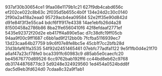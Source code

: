 937af30b30654ce1
9faa08e1179b1c21
627f9db4cabd656c
ef202ce022c8b63c
2f035d5b655c4b0f
134e24d2c30c0140
2f90a2a418a2eaa0
95729acb4ea09584
52e2ff35e90d842d
d91e84f3f3e55ca4
bdcf6f1f917e4338
14ae1ebfb26d4a28
81500458a2786b86
8ba21fe6560410f6
42f8efdaaf2771ef
5435e92372f20d2e
eb417ff4a890e5ac
d7c38dfc19ff05cb
94aa9f00c9ff1687
c6bb1ad9f212bb0b
7fcfba5116939ec7
13d23caa64b27759
b9c6f07e8fe8bc5e
45cb1f7cc2bfb28d
31d3bfaf61fa3535
54f92d2451465461
07ebfc77adfa1122
9e5f1fb0d4e21f70
a6af47a23cf78fe0
bca3391fc60983c9
d85ab5e0caecfc20
be45676770d89526
6cc9762bab192ff6
cc44bd8eb62c9768
db31744876877dc3
5d9248e324929560
1ed454a0524bdd8f
dac5d9eb3fd624d0
7cdaa8c32a9f1ab1
